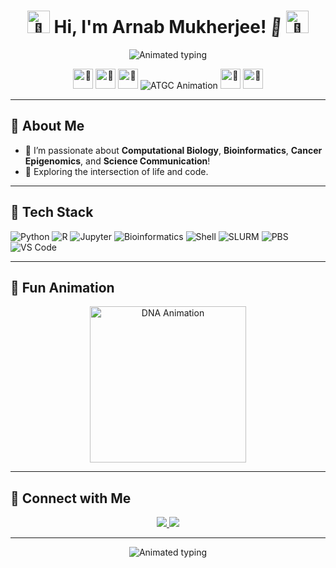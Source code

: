 <h1 align="center">
  <img src="https://cdn.jsdelivr.net/gh/twitter/twemoji@14.0.2/assets/72x72/1f9ec.png" width="36px" alt="🧬"/>
  Hi, I'm Arnab Mukherjee!
  <span style="display:inline-block; animation:waving-hand 2s infinite;">👋</span>
  <img src="https://cdn.jsdelivr.net/gh/twitter/twemoji@14.0.2/assets/72x72/1f331.png" width="36px" alt="🌱"/>
</h1>

<style>
@keyframes waving-hand {
  0% { transform: rotate(0deg);}
  10% { transform: rotate(14deg);}
  20% { transform: rotate(-8deg);}
  30% { transform: rotate(14deg);}
  40% { transform: rotate(-4deg);}
  50% { transform: rotate(10deg);}
  60% { transform: rotate(0deg);}
  100% { transform: rotate(0deg);}
}
</style>

<p align="center">
  <img src="https://readme-typing-svg.demolab.com?font=Fira+Code&pause=1000&color=43C6AC&width=435&lines=Biology+Enthusiast+%F0%9F%A7%AC;Bioinformatics+Explorer+%F0%9F%AA%A0;Coding+Life+%F0%9F%92%BB+%2B+%F0%9F%A7%AE+%3D+%F0%9F%A7%A1" alt="Animated typing" />
</p>

<p align="center">
  <img src="https://cdn.jsdelivr.net/gh/twitter/twemoji@14.0.2/assets/72x72/1f9ea.png" width="32px" alt="🧪"/>
  <img src="https://cdn.jsdelivr.net/gh/twitter/twemoji@14.0.2/assets/72x72/1f331.png" width="32px" alt="🌱"/>
  <img src="https://cdn.jsdelivr.net/gh/twitter/twemoji@14.0.2/assets/72x72/1f9ec.png" width="32px" alt="🧬"/>
  <!-- Animated ATGC instead of butterfly -->
  <img src="https://readme-typing-svg.demolab.com?font=Fira+Code&size=22&duration=1500&pause=0&color=6BFFB8&center=true&vCenter=true&width=100&lines=A+T+G+C;T+G+A+C;G+C+A+T;C+A+T+G" alt="ATGC Animation" />
  <img src="https://cdn.jsdelivr.net/gh/twitter/twemoji@14.0.2/assets/72x72/1fab2.png" width="32px" alt="🦲"/>
  <img src="https://cdn.jsdelivr.net/gh/twitter/twemoji@14.0.2/assets/72x72/1f9a0.png" width="32px" alt="🦠"/>
</p>

---

## 🦠 About Me

- 🧬 I’m passionate about **Computational Biology**, **Bioinformatics**, **Cancer Epigenomics**, and **Science Communication**!
- 🧬 Exploring the intersection of life and code.

---

## 🍃 Tech Stack

![Python](https://img.shields.io/badge/-Python-3776AB?logo=python&logoColor=white&style=for-the-badge)
![R](https://img.shields.io/badge/-R-276DC3?logo=r&logoColor=white&style=for-the-badge)
![Jupyter](https://img.shields.io/badge/-Jupyter-F37626?logo=jupyter&logoColor=white&style=for-the-badge)
![Bioinformatics](https://img.shields.io/badge/-Bioinformatics-green?style=for-the-badge&logo=databricks)
![Shell](https://img.shields.io/badge/-Shell-4EAA25?logo=gnu-bash&logoColor=white&style=for-the-badge)
![SLURM](https://img.shields.io/badge/-SLURM-2D2D2D?logo=slurm&logoColor=white&style=for-the-badge)
![PBS](https://img.shields.io/badge/-PBS-00599C?style=for-the-badge)
![VS Code](https://img.shields.io/badge/-VS%20Code-007ACC?logo=visual-studio-code&logoColor=white&style=for-the-badge)

---

## 🌱 Fun Animation

<p align="center">
  <img src="https://media.giphy.com/media/4M7IWwQ2C4qKY/giphy.gif" width="250px" alt="DNA Animation"/>
</p>

---

## 🧬 Connect with Me

<p align="center">
  <a href="https://www.linkedin.com/in/arnabmukho" target="_blank">
    <img src="https://img.shields.io/badge/-LinkedIn-0077B5?logo=linkedin&logoColor=white&style=for-the-badge" />
  </a>
  <a href="mailto:your-email@example.com">
    <img src="https://img.shields.io/badge/-Email-EA4335?logo=gmail&logoColor=white&style=for-the-badge" />
  </a>
</p>

---

<p align="center">
  <img src="https://readme-typing-svg.demolab.com?font=Fira+Code&pause=2000&color=7ED957&width=435&lines=Let%27s+decode+the+language+of+life!+%F0%9F%A7%AC" alt="Animated typing" />
</p>
